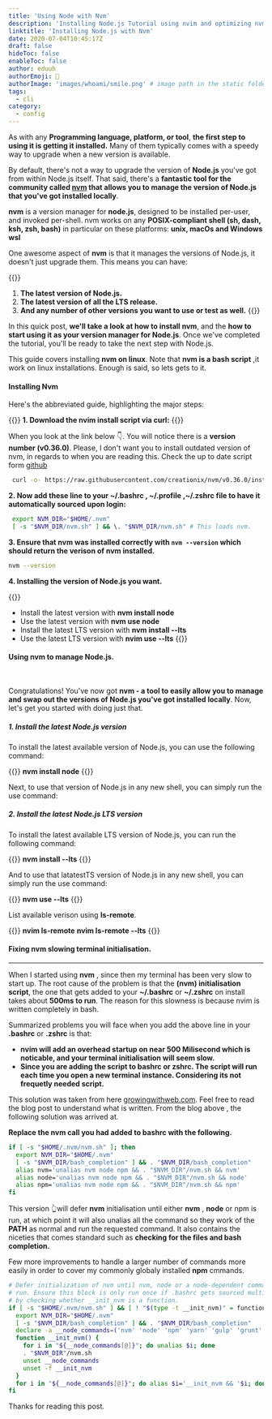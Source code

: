```yaml
---
title: 'Using Node with Nvm'
description: 'Installing Node.js Tutorial using nvim and optimizing nvm to reduce slowing terminal initialization.'
linktitle: 'Installing Node.js with Nvm'
date: 2020-07-04T10:45:17Z
draft: false
hideToc: false
enableToc: false
author: eduuh
authorEmoji: 🤖
authorImage: 'images/whoami/smile.png' # image path in the static folder
tags:
  - cli
category:
  - config
---
```


As with any **Programming language, platform, or tool**, **the first step to using it is getting it installed.** Many of them typically comes with a speedy way to upgrade when a new version is available.

By default, there's not a way to upgrade the version of **Node.js** you've got from within Node.js itself. That said, there's a **fantastic tool for the community called [nvm](https://github.com/nvm-sh/nvm) that allows you to manage the version of Node.js that you've got installed locally**.

**nvm** is a version manager for **node.js**, designed to be installed per-user, and invoked per-shell. nvm works on any **POSIX-compliant shell (sh, dash, ksh, zsh, bash)** in particular on these platforms: **unix, macOs and Windows wsl**

One awesome aspect of **nvm** is that it manages the versions of Node.js, it doesn't just upgrade them. This means you can have:

{{<boxmd>}}

1. **The latest version of Node.js.**
2. **The latest version of all the LTS release.**
3. **And any number of other versions you want to use or test as well.**
   {{</boxmd>}}

In this quick post, **we'll take a look at how to install nvm**, and the **how to start using it as your version manager for Node.js**. Once we've completed the tutorial, you'll be ready to take the next step with Node.js.

This guide covers installing **nvm on linux**. Note that **nvm is a bash script** ,it work on linux installations. Enough is said, so lets gets to it.

#### Installing Nvm

Here's the abbreviated guide, highlighting the major steps:

{{<boxmd>}}
**1. Download the nvim install script via curl:**
{{</boxmd>}}

When you look at the link below 👇. You will notice there is a **version number (v0.36.0)**. Please, I don't want you to install outdated version of nvm, in regards to when you are reading this. Check the up to date script form [github](https://github.com/nvm-sh/nvm)

```bash
 curl -o- https://raw.githubusercontent.com/creationix/nvm/v0.36.0/install.sh | bash
```

**2. Now add these line to your ~/.bashrc , ~/.profile ,~/.zshrc file to have it automatically sourced upon login:**

```bash
 export NVM_DIR="$HOME/.nvm"
 [ -s "$NVM_DIR/nvm.sh" ] && \. "$NVM_DIR/nvm.sh" # This loads nvm.
```

**3. Ensure that nvm was installed correctly with `nvm --version` which should return the verison of nvm installed.**

```bash
nvm --version
```

**4. Installing the version of Node.js you want.**

{{<boxmd>}}

- Install the latest version with **nvm install node**
- Use the latest version with **nvm use node**
- Install the latest LTS version with **nvm install --lts**
- Use the latest LTS version with **nvim use --lts**
  {{</boxmd>}}

#### Using nvm to manage Node.js.

<br>

Congratulations! You've now got **nvm - a tool to easily allow you to manage and swap out the versions of Node.js you've got installed locally**. Now, let's get you started with doing just that.

##### 1. Install the latest Node.js version

To install the latest available version of Node.js, you can use the following command:

{{<boxmd>}}
**nvm install node**
{{</boxmd>}}

Next, to use that version of Node.js in any new shell, you can simply run the use command:

##### 2. Install the latest Node.js LTS version

To install the latest available LTS version of Node.js, you can run the following command:

{{<boxmd>}}
**nvm install \-\-lts**
{{</boxmd>}}

And to use that latatestTS version of Node.js in any new shell, you can simply run the use command:

{{<boxmd>}}
**nvm use \-\-lts**
{{</boxmd>}}

List available verison using **ls-remote**.

{{<boxmd>}}
**nvim ls-remote**
**nvim ls-remote \-\-lts**
{{</boxmd>}}

#### Fixing nvm slowing terminal initialisation.

<hr>

When I started using **nvm** , since then my terminal has been very slow to start up. The root cause of the problem is that the **(nvm) initialisation script**, the one that gets added to your **~/.bashrc** or **~/.zshrc** on install takes about **500ms to run**. The reason for this slowness is because nvim is written completely in bash.

Summarized problems you will face when you add the above line in your **.bashrc** or **.zshrc** is that:

- **nvim will add an overhead startup on near 500 Milisecond which is noticable, and your terminal initialisation will seem slow.**
- **Since you are adding the script to bashrc or zshrc. The script will run each time you open a new terminal instance. Considering its not frequetly needed script.**

This solution was taken from here [growingwithweb.com](https://www.growingwiththeweb.com/2018/01/slow-nvm-init.html). Feel free to read the blog post to understand what is written. From the blog above , the following solution was arrived at.

**Replace the nvm call you had added to bashrc with the following.**

```bash
if [ -s "$HOME/.nvm/nvm.sh" ]; then
  export NVM_DIR="$HOME/.nvm"
  [ -s "$NVM_DIR/bash_completion" ] && . "$NVM_DIR/bash_completion"
  alias nvm='unalias nvm node npm && . "$NVM_DIR"/nvm.sh && nvm'
  alias node='unalias nvm node npm && . "$NVM_DIR"/nvm.sh && node'
  alias npm='unalias nvm node npm && . "$NVM_DIR"/nvm.sh && npm'
fi
```

This version 👆will defer **nvm** initialisation until either **nvm** , **node** or npm is run, at which point it will also unalias all the command so they work of the **PATH** as normal and run the requested command. It also contains the niceties that comes standard such as **checking for the files and bash completion.**

Few more improvements to handle a larger number of commands more easily in order to cover my commonly globaly installed **npm** cmmands.

```bash
# Defer initialization of nvm until nvm, node or a node-dependent command is
# run. Ensure this block is only run once if .bashrc gets sourced multiple times
# by checking whether __init_nvm is a function.
if [ -s "$HOME/.nvm/nvm.sh" ] && [ ! "$(type -t __init_nvm)" = function ]; then
  export NVM_DIR="$HOME/.nvm"
  [ -s "$NVM_DIR/bash_completion" ] && . "$NVM_DIR/bash_completion"
  declare -a __node_commands=('nvm' 'node' 'npm' 'yarn' 'gulp' 'grunt' 'webpack')
  function __init_nvm() {
    for i in "${__node_commands[@]}"; do unalias $i; done
    . "$NVM_DIR"/nvm.sh
    unset __node_commands
    unset -f __init_nvm
  }
  for i in "${__node_commands[@]}"; do alias $i='__init_nvm && '$i; done
fi
```

Thanks for reading this post.
